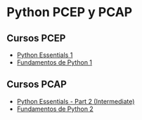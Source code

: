 # Python PCEP y PCAP

## Cursos PCEP

* [Python Essentials 1](https://edube.org/study/pe1)
* [Fundamentos de Python 1](https://skillsforall.com/es/course/python-essentials-1?courseLang=es-XL&utm_source=netacad.com&utm_medium=referral&utm_campaign=python-ess-1-es&userlogin=0)

## Cursos PCAP

* [Python Essentials - Part 2 (Intermediate)](https://edube.org/study/pe2)
* [Fundamentos de Python 2](https://skillsforall.com/es/course/python-essentials-2?courseLang=es-XL)